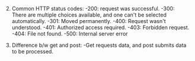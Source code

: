 2) Common HTTP status codes:
-200: request was successful.
-300: There are multiple choices available, and one can't be selected automatically.
-301: Moved permanently. 
-400: Request wasn't understood.
-401: Authorized access required.
-403: Forbidden request.
-404: File not found.
-500: Internal server error

3) Difference b/w get and post:
-Get requests data, and post submits data to be processed.